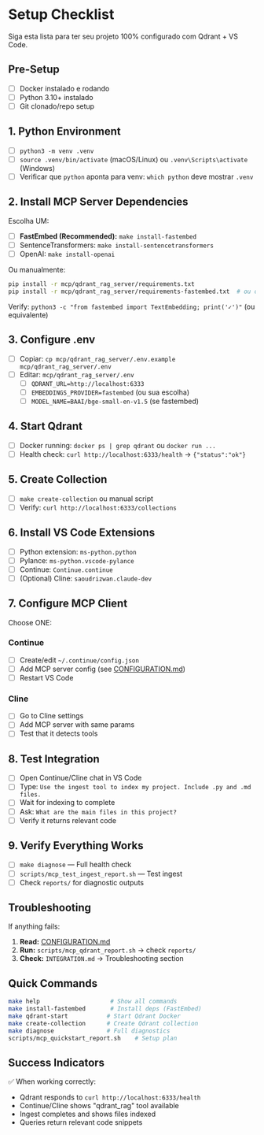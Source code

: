 # Setup Checklist

Siga esta lista para ter seu projeto 100% configurado com Qdrant + VS Code.

## Pre-Setup
- [ ] Docker instalado e rodando
- [ ] Python 3.10+ instalado
- [ ] Git clonado/repo setup

## 1. Python Environment
- [ ] `python3 -m venv .venv`
- [ ] `source .venv/bin/activate` (macOS/Linux) ou `.venv\Scripts\activate` (Windows)
- [ ] Verificar que `python` aponta para venv: `which python` deve mostrar `.venv`

## 2. Install MCP Server Dependencies
Escolha UM:
- [ ] **FastEmbed (Recommended):** `make install-fastembed`
- [ ] SentenceTransformers: `make install-sentencetransformers`
- [ ] OpenAI: `make install-openai`

Ou manualmente:
```bash
pip install -r mcp/qdrant_rag_server/requirements.txt
pip install -r mcp/qdrant_rag_server/requirements-fastembed.txt  # ou outro
```

Verify: `python3 -c "from fastembed import TextEmbedding; print('✓')"` (ou equivalente)

## 3. Configure .env
- [ ] Copiar: `cp mcp/qdrant_rag_server/.env.example mcp/qdrant_rag_server/.env`
- [ ] Editar: `mcp/qdrant_rag_server/.env`
  - [ ] `QDRANT_URL=http://localhost:6333`
  - [ ] `EMBEDDINGS_PROVIDER=fastembed` (ou sua escolha)
  - [ ] `MODEL_NAME=BAAI/bge-small-en-v1.5` (se fastembed)

## 4. Start Qdrant
- [ ] Docker running: `docker ps | grep qdrant` ou `docker run ...`
- [ ] Health check: `curl http://localhost:6333/health` → `{"status":"ok"}`

## 5. Create Collection
- [ ] `make create-collection` ou manual script
- [ ] Verify: `curl http://localhost:6333/collections`

## 6. Install VS Code Extensions
- [ ] Python extension: `ms-python.python`
- [ ] Pylance: `ms-python.vscode-pylance`
- [ ] Continue: `Continue.continue`
- [ ] (Optional) Cline: `saoudrizwan.claude-dev`

## 7. Configure MCP Client
Choose ONE:

### Continue
- [ ] Create/edit `~/.continue/config.json`
- [ ] Add MCP server config (see [CONFIGURATION.md](CONFIGURATION.md#continue-extension))
- [ ] Restart VS Code

### Cline
- [ ] Go to Cline settings
- [ ] Add MCP server with same params
- [ ] Test that it detects tools

## 8. Test Integration
- [ ] Open Continue/Cline chat in VS Code
- [ ] Type: `Use the ingest tool to index my project. Include .py and .md files.`
- [ ] Wait for indexing to complete
- [ ] Ask: `What are the main files in this project?`
- [ ] Verify it returns relevant code

## 9. Verify Everything Works
- [ ] `make diagnose` — Full health check
- [ ] `scripts/mcp_test_ingest_report.sh` — Test ingest
- [ ] Check `reports/` for diagnostic outputs

## Troubleshooting

If anything fails:

1. **Read:** [CONFIGURATION.md](CONFIGURATION.md#troubleshooting-configuration)
2. **Run:** `scripts/mcp_qdrant_report.sh` → check `reports/`
3. **Check:** `INTEGRATION.md` → Troubleshooting section

## Quick Commands

```bash
make help                    # Show all commands
make install-fastembed       # Install deps (FastEmbed)
make qdrant-start           # Start Qdrant Docker
make create-collection      # Create Qdrant collection
make diagnose               # Full diagnostics
scripts/mcp_quickstart_report.sh    # Setup plan
```

## Success Indicators

✅ When working correctly:
- Qdrant responds to `curl http://localhost:6333/health`
- Continue/Cline shows "qdrant_rag" tool available
- Ingest completes and shows files indexed
- Queries return relevant code snippets
